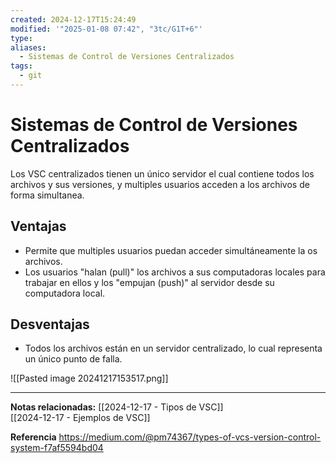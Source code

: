 ```yaml
---
created: 2024-12-17T15:24:49
modified: '"2025-01-08 07:42", "3tc/G1T+6"'
type: 
aliases:
  - Sistemas de Control de Versiones Centralizados
tags:
  - git
---
```

# Sistemas de Control de Versiones Centralizados

Los VSC centralizados tienen un único servidor el cual contiene todos los archivos y sus versiones, y multiples usuarios acceden a los archivos de forma simultanea.

## Ventajas
- Permite que multiples usuarios puedan acceder simultáneamente la os archivos.
- Los usuarios "halan (pull)" los archivos a sus computadoras locales  para trabajar en ellos y los "empujan (push)" al servidor desde su computadora local.
## Desventajas
- Todos los archivos están en un servidor centralizado, lo cual representa un único punto de falla.


![[Pasted image 20241217153517.png]]


--- 
 **Notas relacionadas:**
 [[2024-12-17 - Tipos de VSC]]  
 [[2024-12-17 - Ejemplos de VSC]]


**Referencia**
https://medium.com/@pm74367/types-of-vcs-version-control-system-f7af5594bd04
